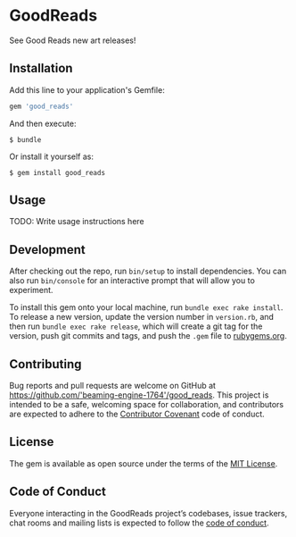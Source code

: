 # GoodReads

See Good Reads new art releases!

## Installation

Add this line to your application's Gemfile:

```ruby
gem 'good_reads'
```

And then execute:

    $ bundle

Or install it yourself as:

    $ gem install good_reads

## Usage

TODO: Write usage instructions here

## Development

After checking out the repo, run `bin/setup` to install dependencies. You can also run `bin/console` for an interactive prompt that will allow you to experiment.

To install this gem onto your local machine, run `bundle exec rake install`. To release a new version, update the version number in `version.rb`, and then run `bundle exec rake release`, which will create a git tag for the version, push git commits and tags, and push the `.gem` file to [rubygems.org](https://rubygems.org).

## Contributing

Bug reports and pull requests are welcome on GitHub at https://github.com/'beaming-engine-1764'/good_reads. This project is intended to be a safe, welcoming space for collaboration, and contributors are expected to adhere to the [Contributor Covenant](http://contributor-covenant.org) code of conduct.

## License

The gem is available as open source under the terms of the [MIT License](https://opensource.org/licenses/MIT).

## Code of Conduct

Everyone interacting in the GoodReads project’s codebases, issue trackers, chat rooms and mailing lists is expected to follow the [code of conduct](https://github.com/'beaming-engine-1764'/good_reads/blob/master/CODE_OF_CONDUCT.md).
